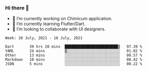 ### Hi there 👋

<!--
**devcat37/devcat37** is a ✨ _special_ ✨ repository because its `README.md` (this file) appears on your GitHub profile.-->


- 🔭 I’m currently working on Chimicum application.
- 🌱 I’m currently learning Flutter/Dart.
- 👯 I’m looking to collaborate with UI designers.
<!-- - 🤔 I’m looking for help with ... -->

<!--START_SECTION:waka-->
```text
Week: 10 July, 2021 - 16 July, 2021

Dart       39 hrs 20 mins  ████████████████████████▒   97.39 % 
YAML       24 mins         ▒░░░░░░░░░░░░░░░░░░░░░░░░   01.02 % 
Other      13 mins         ░░░░░░░░░░░░░░░░░░░░░░░░░   00.57 % 
Markdown   10 mins         ░░░░░░░░░░░░░░░░░░░░░░░░░   00.42 % 
JSON       5 mins          ░░░░░░░░░░░░░░░░░░░░░░░░░   00.22 % 
```
<!--END_SECTION:waka-->
